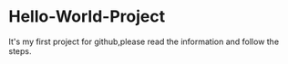# Hello-World-Project
It's my first project for github,please read the information and follow the steps.
